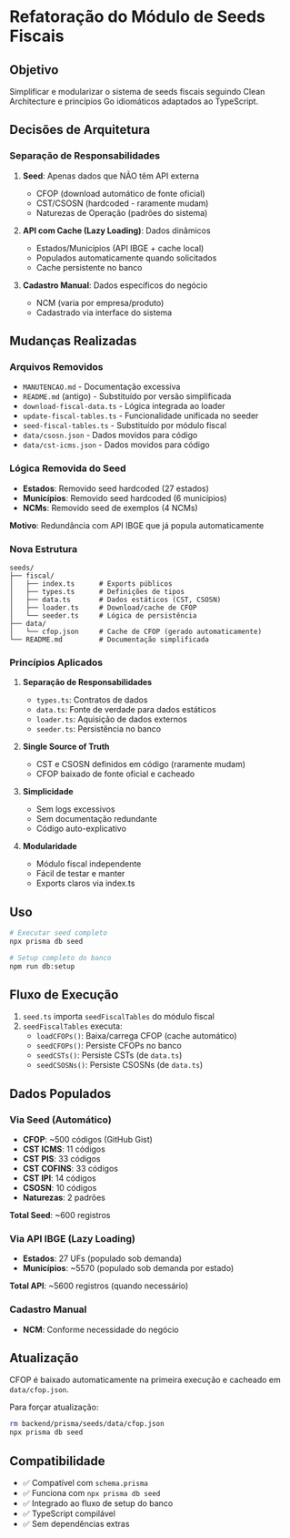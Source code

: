 # Refatoração do Módulo de Seeds Fiscais

## Objetivo

Simplificar e modularizar o sistema de seeds fiscais seguindo Clean Architecture e princípios Go idiomáticos adaptados ao TypeScript.

## Decisões de Arquitetura

### Separação de Responsabilidades

1. **Seed**: Apenas dados que NÃO têm API externa
   - CFOP (download automático de fonte oficial)
   - CST/CSOSN (hardcoded - raramente mudam)
   - Naturezas de Operação (padrões do sistema)

2. **API com Cache (Lazy Loading)**: Dados dinâmicos
   - Estados/Municípios (API IBGE + cache local)
   - Populados automaticamente quando solicitados
   - Cache persistente no banco

3. **Cadastro Manual**: Dados específicos do negócio
   - NCM (varia por empresa/produto)
   - Cadastrado via interface do sistema

## Mudanças Realizadas

### Arquivos Removidos

- `MANUTENCAO.md` - Documentação excessiva
- `README.md` (antigo) - Substituído por versão simplificada
- `download-fiscal-data.ts` - Lógica integrada ao loader
- `update-fiscal-tables.ts` - Funcionalidade unificada no seeder
- `seed-fiscal-tables.ts` - Substituído por módulo fiscal
- `data/csosn.json` - Dados movidos para código
- `data/cst-icms.json` - Dados movidos para código

### Lógica Removida do Seed

- **Estados**: Removido seed hardcoded (27 estados)
- **Municípios**: Removido seed hardcoded (6 municípios)
- **NCMs**: Removido seed de exemplos (4 NCMs)

**Motivo**: Redundância com API IBGE que já popula automaticamente

### Nova Estrutura

```
seeds/
├── fiscal/
│   ├── index.ts      # Exports públicos
│   ├── types.ts      # Definições de tipos
│   ├── data.ts       # Dados estáticos (CST, CSOSN)
│   ├── loader.ts     # Download/cache de CFOP
│   └── seeder.ts     # Lógica de persistência
├── data/
│   └── cfop.json     # Cache de CFOP (gerado automaticamente)
└── README.md         # Documentação simplificada
```

### Princípios Aplicados

1. **Separação de Responsabilidades**
   - `types.ts`: Contratos de dados
   - `data.ts`: Fonte de verdade para dados estáticos
   - `loader.ts`: Aquisição de dados externos
   - `seeder.ts`: Persistência no banco

2. **Single Source of Truth**
   - CST e CSOSN definidos em código (raramente mudam)
   - CFOP baixado de fonte oficial e cacheado

3. **Simplicidade**
   - Sem logs excessivos
   - Sem documentação redundante
   - Código auto-explicativo

4. **Modularidade**
   - Módulo fiscal independente
   - Fácil de testar e manter
   - Exports claros via index.ts

## Uso

```bash
# Executar seed completo
npx prisma db seed

# Setup completo do banco
npm run db:setup
```

## Fluxo de Execução

1. `seed.ts` importa `seedFiscalTables` do módulo fiscal
2. `seedFiscalTables` executa:
   - `loadCFOPs()`: Baixa/carrega CFOP (cache automático)
   - `seedCFOPs()`: Persiste CFOPs no banco
   - `seedCSTs()`: Persiste CSTs (de `data.ts`)
   - `seedCSOSNs()`: Persiste CSOSNs (de `data.ts`)

## Dados Populados

### Via Seed (Automático)
- **CFOP**: ~500 códigos (GitHub Gist)
- **CST ICMS**: 11 códigos
- **CST PIS**: 33 códigos
- **CST COFINS**: 33 códigos
- **CST IPI**: 14 códigos
- **CSOSN**: 10 códigos
- **Naturezas**: 2 padrões

**Total Seed**: ~600 registros

### Via API IBGE (Lazy Loading)
- **Estados**: 27 UFs (populado sob demanda)
- **Municípios**: ~5570 (populado sob demanda por estado)

**Total API**: ~5600 registros (quando necessário)

### Cadastro Manual
- **NCM**: Conforme necessidade do negócio

## Atualização

CFOP é baixado automaticamente na primeira execução e cacheado em `data/cfop.json`.

Para forçar atualização:
```bash
rm backend/prisma/seeds/data/cfop.json
npx prisma db seed
```

## Compatibilidade

- ✅ Compatível com `schema.prisma`
- ✅ Funciona com `npx prisma db seed`
- ✅ Integrado ao fluxo de setup do banco
- ✅ TypeScript compilável
- ✅ Sem dependências extras

